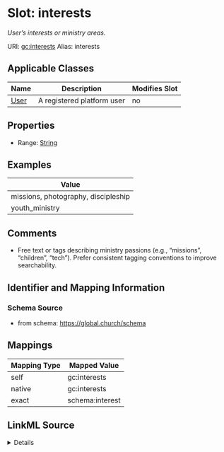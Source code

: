 

# Slot: interests 


_User’s interests or ministry areas._





URI: [gc:interests](https://global.church/schema/interests)
Alias: interests

<!-- no inheritance hierarchy -->





## Applicable Classes

| Name | Description | Modifies Slot |
| --- | --- | --- |
| [User](User.md) | A registered platform user |  no  |






## Properties

* Range: [String](String.md)





## Examples

| Value |
| --- |
| missions, photography, discipleship |
| youth_ministry |

## Comments

* Free text or tags describing ministry passions (e.g., “missions”, “children”, “tech”).
Prefer consistent tagging conventions to improve searchability.


## Identifier and Mapping Information






### Schema Source


* from schema: https://global.church/schema




## Mappings

| Mapping Type | Mapped Value |
| ---  | ---  |
| self | gc:interests |
| native | gc:interests |
| exact | schema:interest |




## LinkML Source

<details>
```yaml
name: interests
description: User’s interests or ministry areas.
comments:
- 'Free text or tags describing ministry passions (e.g., “missions”, “children”, “tech”).

  Prefer consistent tagging conventions to improve searchability.

  '
examples:
- value: missions, photography, discipleship
  description: Comma-separated input that will be normalized.
- value: youth_ministry
  description: Single interest term.
in_subset:
- internal
from_schema: https://global.church/schema
exact_mappings:
- schema:interest
rank: 1000
alias: interests
domain_of:
- User
range: string

```
</details>